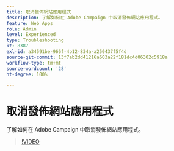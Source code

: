 ```yaml
---
title: 取消發佈網站應用程式
description: 了解如何在 Adobe Campaign 中取消發佈網站應用程式。
feature: Web Apps
role: Admin
level: Experienced
type: Troubleshooting
kt: 8387
exl-id: a34591be-966f-4b12-834a-a250437f5f4d
source-git-commit: 13f7ab2dd41216a603a22f181dc4d06302c5918a
workflow-type: tm+mt
source-wordcount: '28'
ht-degree: 100%

---
```


# 取消發佈網站應用程式

了解如何在 Adobe Campaign 中取消發佈網站應用程式。

>[!VIDEO](https://video.tv.adobe.com/v/335892?quality=12&learn=on)

